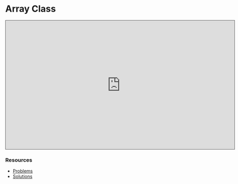 # Array Class

<iframe src="https://adaacademy.hosted.panopto.com/Panopto/Pages/Embed.aspx?id=c56605e5-cc55-4ced-85b3-ae6e018a639b&autoplay=false&offerviewer=true&showtitle=true&showbrand=true&captions=true&interactivity=all" height="405" width="720" style="border: 1px solid #464646;" allowfullscreen allow="autoplay"></iframe>

### Resources

* [Problems](https://docs.google.com/presentation/d/1nOzNYnmvgYy03mraEC3XfTGxJmq6KIfw9kW91RlUnc0/edit?usp=sharing)
* [Solutions](https://docs.google.com/presentation/d/10rLG5TnBwFohbpMPPvfGZjvl_dOvDuhxJrKElKbbbls/edit?usp=sharing)